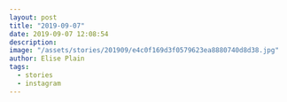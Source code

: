 ```yaml
---
layout: post
title: "2019-09-07"
date: 2019-09-07 12:08:54
description: 
image: "/assets/stories/201909/e4c0f169d3f0579623ea8880740d8d38.jpg"
author: Elise Plain
tags: 
  - stories
  - instagram
---
```



<p></p>
